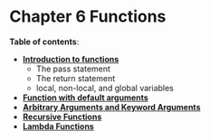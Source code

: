 # Chapter 6 Functions

**Table of contents**:

- [**Introduction to functions**](Chapter%206.1%20function.md)
  - The pass statement
  - The return statement
  - local, non-local, and global variables
- [**Function with default arguments**](Chapter%206.2%20default%20arguments.md)
- [**Arbitrary Arguments and Keyword Arguments**](Chapter%206.3%20args%20kwargs.md)
- [**Recursive Functions**](Chapter%206.4%20recursive%20functions.md)
- [**Lambda Functions**](Chapter%206.5%20lambda.md)
